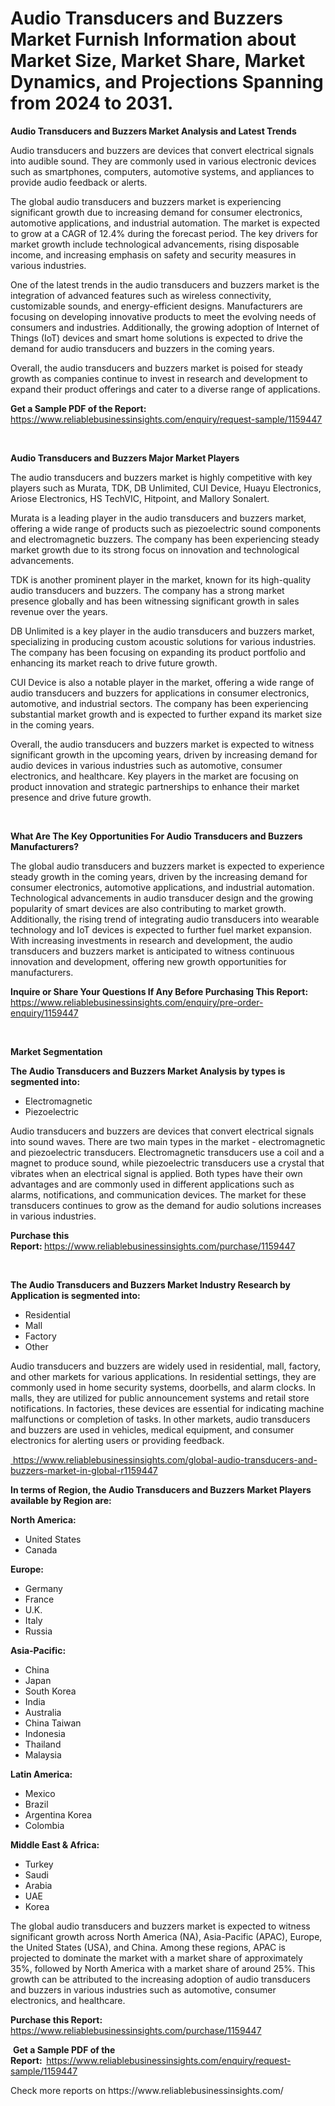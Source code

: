 <p><h1>Audio Transducers and Buzzers Market Furnish Information about Market Size, Market Share, Market Dynamics, and Projections Spanning from 2024 to 2031.</h1></p><p><strong>Audio Transducers and Buzzers Market Analysis and Latest Trends</strong></p>
<p><p>Audio transducers and buzzers are devices that convert electrical signals into audible sound. They are commonly used in various electronic devices such as smartphones, computers, automotive systems, and appliances to provide audio feedback or alerts.</p><p>The global audio transducers and buzzers market is experiencing significant growth due to increasing demand for consumer electronics, automotive applications, and industrial automation. The market is expected to grow at a CAGR of 12.4% during the forecast period. The key drivers for market growth include technological advancements, rising disposable income, and increasing emphasis on safety and security measures in various industries.</p><p>One of the latest trends in the audio transducers and buzzers market is the integration of advanced features such as wireless connectivity, customizable sounds, and energy-efficient designs. Manufacturers are focusing on developing innovative products to meet the evolving needs of consumers and industries. Additionally, the growing adoption of Internet of Things (IoT) devices and smart home solutions is expected to drive the demand for audio transducers and buzzers in the coming years.</p><p>Overall, the audio transducers and buzzers market is poised for steady growth as companies continue to invest in research and development to expand their product offerings and cater to a diverse range of applications.</p></p>
<p><strong>Get a Sample PDF of the Report:&nbsp;</strong> <a href="https://www.reliablebusinessinsights.com/enquiry/request-sample/1159447">https://www.reliablebusinessinsights.com/enquiry/request-sample/1159447</a></p>
<p>&nbsp;</p>
<p><strong>Audio Transducers and Buzzers Major Market Players</strong></p>
<p><p>The audio transducers and buzzers market is highly competitive with key players such as Murata, TDK, DB Unlimited, CUI Device, Huayu Electronics, Ariose Electronics, HS TechVIC, Hitpoint, and Mallory Sonalert.</p><p>Murata is a leading player in the audio transducers and buzzers market, offering a wide range of products such as piezoelectric sound components and electromagnetic buzzers. The company has been experiencing steady market growth due to its strong focus on innovation and technological advancements.</p><p>TDK is another prominent player in the market, known for its high-quality audio transducers and buzzers. The company has a strong market presence globally and has been witnessing significant growth in sales revenue over the years.</p><p>DB Unlimited is a key player in the audio transducers and buzzers market, specializing in producing custom acoustic solutions for various industries. The company has been focusing on expanding its product portfolio and enhancing its market reach to drive future growth.</p><p>CUI Device is also a notable player in the market, offering a wide range of audio transducers and buzzers for applications in consumer electronics, automotive, and industrial sectors. The company has been experiencing substantial market growth and is expected to further expand its market size in the coming years.</p><p>Overall, the audio transducers and buzzers market is expected to witness significant growth in the upcoming years, driven by increasing demand for audio devices in various industries such as automotive, consumer electronics, and healthcare. Key players in the market are focusing on product innovation and strategic partnerships to enhance their market presence and drive future growth.</p></p>
<p>&nbsp;</p>
<p><strong>What Are The Key Opportunities For Audio Transducers and Buzzers Manufacturers?</strong></p>
<p><p>The global audio transducers and buzzers market is expected to experience steady growth in the coming years, driven by the increasing demand for consumer electronics, automotive applications, and industrial automation. Technological advancements in audio transducer design and the growing popularity of smart devices are also contributing to market growth. Additionally, the rising trend of integrating audio transducers into wearable technology and IoT devices is expected to further fuel market expansion. With increasing investments in research and development, the audio transducers and buzzers market is anticipated to witness continuous innovation and development, offering new growth opportunities for manufacturers.</p></p>
<p><strong>Inquire or Share Your Questions If Any Before Purchasing This Report:</strong> <a href="https://www.reliablebusinessinsights.com/enquiry/pre-order-enquiry/1159447">https://www.reliablebusinessinsights.com/enquiry/pre-order-enquiry/1159447</a></p>
<p>&nbsp;</p>
<p><strong>Market Segmentation</strong></p>
<p><strong>The Audio Transducers and Buzzers Market Analysis by types is segmented into:</strong></p>
<p><ul><li>Electromagnetic</li><li>Piezoelectric</li></ul></p>
<p><p>Audio transducers and buzzers are devices that convert electrical signals into sound waves. There are two main types in the market - electromagnetic and piezoelectric transducers. Electromagnetic transducers use a coil and a magnet to produce sound, while piezoelectric transducers use a crystal that vibrates when an electrical signal is applied. Both types have their own advantages and are commonly used in different applications such as alarms, notifications, and communication devices. The market for these transducers continues to grow as the demand for audio solutions increases in various industries.</p></p>
<p><strong>Purchase this Report:&nbsp;</strong><a href="https://www.reliablebusinessinsights.com/purchase/1159447">https://www.reliablebusinessinsights.com/purchase/1159447</a></p>
<p>&nbsp;</p>
<p><strong>The Audio Transducers and Buzzers Market Industry Research by Application is segmented into:</strong></p>
<p><ul><li>Residential</li><li>Mall</li><li>Factory</li><li>Other</li></ul></p>
<p><p>Audio transducers and buzzers are widely used in residential, mall, factory, and other markets for various applications. In residential settings, they are commonly used in home security systems, doorbells, and alarm clocks. In malls, they are utilized for public announcement systems and retail store notifications. In factories, these devices are essential for indicating machine malfunctions or completion of tasks. In other markets, audio transducers and buzzers are used in vehicles, medical equipment, and consumer electronics for alerting users or providing feedback.</p></p>
<p><a href="https://www.reliablebusinessinsights.com/global-audio-transducers-and-buzzers-market-in-global-r1159447">&nbsp;https://www.reliablebusinessinsights.com/global-audio-transducers-and-buzzers-market-in-global-r1159447</a></p>
<p><strong>In terms of Region, the Audio Transducers and Buzzers Market Players available by Region are:</strong></p>
<p>
    <p> <strong> North America: </strong>
        <ul>
            <li>United States</li>
            <li>Canada</li>
        </ul>
        </p> 
    <p> <strong> Europe: </strong>
        <ul>
            <li>Germany</li>
            <li>France</li>
            <li>U.K.</li>
            <li>Italy</li>
            <li>Russia</li>
        </ul>
        </p> 
    <p> <strong> Asia-Pacific: </strong>
        <ul>
            <li>China</li>
            <li>Japan</li>
            <li>South Korea</li>
            <li>India</li>
            <li>Australia</li>
            <li>China Taiwan</li>
            <li>Indonesia</li>
            <li>Thailand</li>
            <li>Malaysia</li>
        </ul>
        </p> 
    <p> <strong> Latin America: </strong>
        <ul>
            <li>Mexico</li>
            <li>Brazil</li>
            <li>Argentina Korea</li>
            <li>Colombia</li>
        </ul>
        </p> 
    <p> <strong> Middle East & Africa: </strong>
        <ul>
            <li>Turkey</li>
            <li>Saudi</li>
            <li>Arabia</li>
            <li>UAE</li>
            <li>Korea</li>
        </ul>
    </p>
    </p>
<p><p>The global audio transducers and buzzers market is expected to witness significant growth across North America (NA), Asia-Pacific (APAC), Europe, the United States (USA), and China. Among these regions, APAC is projected to dominate the market with a market share of approximately 35%, followed by North America with a market share of around 25%. This growth can be attributed to the increasing adoption of audio transducers and buzzers in various industries such as automotive, consumer electronics, and healthcare.</p></p>
<p><strong>Purchase this Report: </strong><a href="https://www.reliablebusinessinsights.com/purchase/1159447">https://www.reliablebusinessinsights.com/purchase/1159447</a></p>
<p>&nbsp;<strong>Get a Sample PDF of the Report:&nbsp;&nbsp;</strong><a href="https://www.reliablebusinessinsights.com/enquiry/request-sample/1159447">https://www.reliablebusinessinsights.com/enquiry/request-sample/1159447</a></p>
<p><strong></strong></p>
<p>Check more reports on https://www.reliablebusinessinsights.com/</p>